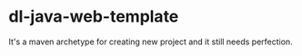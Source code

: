 # dl-java-web-template
It's a maven archetype for creating new project and it still needs perfection.

